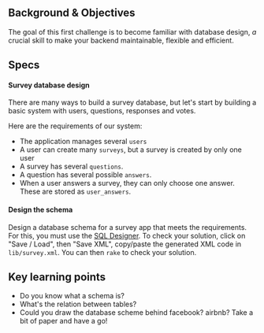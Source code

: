 ## Background & Objectives

The goal of this first challenge is to become familiar with database design,
*a* crucial skill to make your backend maintainable, flexible and efficient.

## Specs

#### Survey database design

There are many ways to build a survey database, but let's start by building a basic
system with users, questions, responses and votes.

Here are the requirements of our system:

- The application manages several `users`
- A user can create many `surveys`, but a survey is created by only one user
- A survey has several `questions`.
- A question has several possible `answers`.
- When a user answers a survey, they can only choose one answer. These are stored as `user_answers`.

#### Design the schema

Design a database schema for a survey app that meets the requirements.
For this, you must use the [SQL Designer](http://db.lewagon.org).
To check your solution, click on "Save / Load", then "Save XML", copy/paste the generated XML code
in `lib/survey.xml`. You can then `rake` to check your solution.

## Key learning points

- Do you know what a schema is?
- What's the relation between tables?
- Could you draw the database scheme behind facebook? airbnb? Take a bit of paper and have a go!
